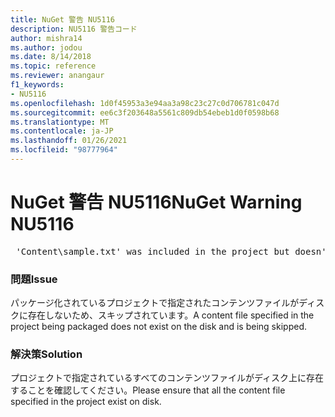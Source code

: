 ```yaml
---
title: NuGet 警告 NU5116
description: NU5116 警告コード
author: mishra14
ms.author: jodou
ms.date: 8/14/2018
ms.topic: reference
ms.reviewer: anangaur
f1_keywords:
- NU5116
ms.openlocfilehash: 1d0f45953a3e94aa3a98c23c27c0d706781c047d
ms.sourcegitcommit: ee6c3f203648a5561c809db54ebeb1d0f0598b68
ms.translationtype: MT
ms.contentlocale: ja-JP
ms.lasthandoff: 01/26/2021
ms.locfileid: "98777964"
---
```

# <a name="nuget-warning-nu5116"></a><span data-ttu-id="cad0e-103">NuGet 警告 NU5116</span><span class="sxs-lookup"><span data-stu-id="cad0e-103">NuGet Warning NU5116</span></span>
<pre> 'Content\sample.txt' was included in the project but doesn't exist. Skipping...</pre>

### <a name="issue"></a><span data-ttu-id="cad0e-104">問題</span><span class="sxs-lookup"><span data-stu-id="cad0e-104">Issue</span></span>

<span data-ttu-id="cad0e-105">パッケージ化されているプロジェクトで指定されたコンテンツファイルがディスクに存在しないため、スキップされています。</span><span class="sxs-lookup"><span data-stu-id="cad0e-105">A content file specified in the project being packaged does not exist on the disk and is being skipped.</span></span>


### <a name="solution"></a><span data-ttu-id="cad0e-106">解決策</span><span class="sxs-lookup"><span data-stu-id="cad0e-106">Solution</span></span>

<span data-ttu-id="cad0e-107">プロジェクトで指定されているすべてのコンテンツファイルがディスク上に存在することを確認してください。</span><span class="sxs-lookup"><span data-stu-id="cad0e-107">Please ensure that all the content file specified in the project exist on disk.</span></span>

